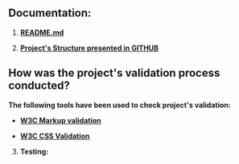 ## Documentation:
1. [**README.md**](https://github.com/KrisK1978/play-whiff-whaff-game/blob/master/README.md)

2. [**Project's Structure presented in GITHUB**](https://github.com/KrisK1978/play-whiff-whaff-game)

## How was the project's validation process conducted?
**The following tools have been used to check project's validation:**

* [**W3C Markup validation**](https://validator.w3.org/)

* [**W3C CSS Validation**](https://jigsaw.w3.org/css-validator/)

3. **Testing:** 



